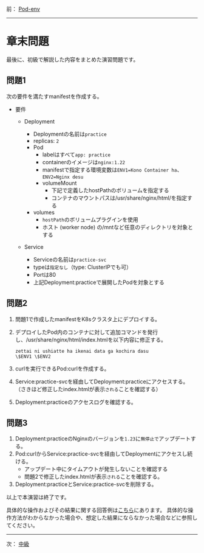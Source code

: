 前： [Pod-env](./Pod-env.md)

---

# 章末問題

最後に、初級で解説した内容をまとめた演習問題です。

## 問題1

次の要件を満たすmanifestを作成する。

- 要件
  - Deployment
    - Deploymentの名前は`practice`
    - replicas: `2`
    - Pod
      - labelはすべて`app: practice`
      - containerのイメージは`nginx:1.22`
      - manifestで指定する環境変数は`ENV1=Kono Container ha`、`ENV2=Nginx desu`
      - volumeMount
        - 下記で定義したhostPathのボリュームを指定する
        - コンテナのマウントパスは/usr/share/nginx/html/を指定する
    - volumes
      - `hostPath`のボリュームプラグインを使用
      - ホスト (worker node) の/mntなど任意のディレクトリを対象とする

  - Service
    - Serviceの名前は`practice-svc`
    - typeは`指定なし`（type: ClusterIPでも可）
    - Portは80
    - 上記Deployment:practiceで展開したPodを対象とする

## 問題2

1. 問題1で作成したmanifestをK8sクラスタ上にデプロイする。
1. デプロイしたPod内のコンテナに対して追加コマンドを発行し、/usr/share/nginx/html/index.htmlを以下内容に修正する。

   ```text
   zettai ni ushiatte ha ikenai data ga kochira dasu
   \$ENV1 \$ENV2
   ```

1. curlを実行できるPod:curlを作成する。
1. Service:practice-svcを経由してDeployment:practiceにアクセスする。
  （さきほど修正したindex.htmlが表示`される`ことを確認する）
1. Deployment:practiceのアクセスログを確認する。

## 問題3

1. Deployment:practiceのNginxのバージョンを`1.23`に`無停止で`アップデートする。
1. Pod:curlからService:practice-svcを経由してDeploymentにアクセスし続ける。
   - アップデート中にタイムアウトが発生しないことを確認する
   - 問題2で修正したindex.htmlが表示`される`ことを確認する。
1. Deployment:practiceとService:practice-svcを削除する。

以上で本演習は終了です。

具体的な操作およびその結果に関する回答例は[こちら](../ans/Practice_answer.md)にあります。
具体的な操作方法がわからなかった場合や、想定した結果にならなかった場合などに参照してください。

---

次： [中級](../../2.Intermediate/README.md)
